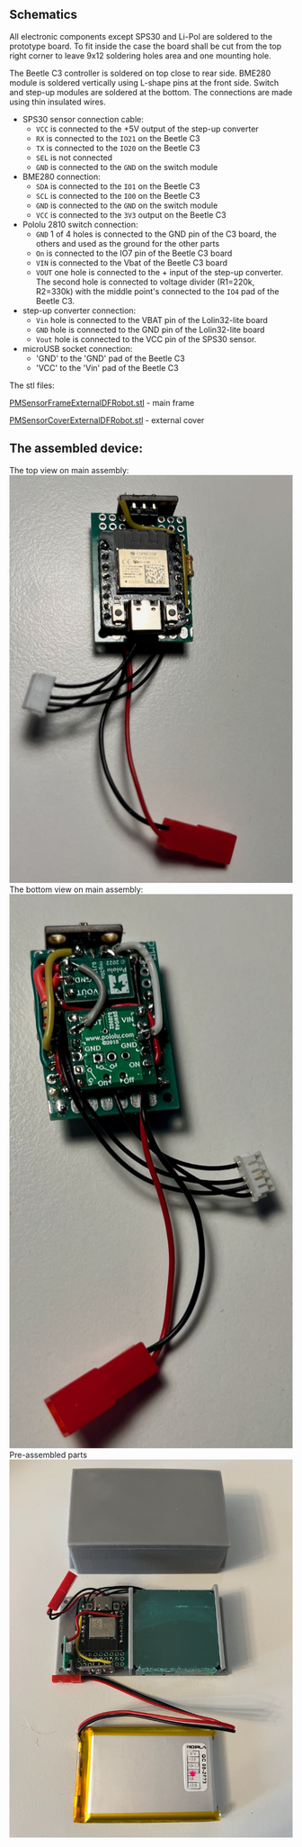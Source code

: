 ## Schematics

All electronic components except SPS30 and Li-Pol are soldered to the prototype board.
To fit inside the case the board shall be cut from the top right corner to leave 9x12 soldering holes area and one mounting hole.

The Beetle C3 controller is soldered on top close to rear side. BME280 module is soldered vertically using L-shape pins at the front side.
Switch and step-up modules are soldered at the bottom. The connections are made using thin insulated wires.

- SPS30 sensor connection cable:
    - `VCC` is connected to the +5V output of the step-up converter
    - `RX`  is connected to the `IO21` on the Beetle C3
    - `TX`  is connected to the `IO20` on the Beetle C3
    - `SEL` is not connected
    - `GND` is connected to the `GND` on the switch module
- BME280 connection:
    - `SDA` is connected to the `IO1` on the Beetle C3
    - `SCL` is connected to the `IO0` on the Beetle C3
    - `GND` is connected to the `GND` on the switch module
    - `VCC` is connected to the `3V3` output on the Beetle C3
- Pololu 2810 switch connection:
    - `GND` 1 of 4 holes is connected to the GND pin of the C3 board, the others and used as the ground for the other parts
    - `On` is connected to the IO7 pin of the Beetle C3 board
    - `VIN` is connected to the Vbat of the Beetle C3 board
    - `VOUT` one hole is connected to the + input of the step-up converter. The second hole is connected to voltage divider (R1=220k, R2=330k) with the middle point's connected to the `IO4` pad of the Beetle C3.
- step-up converter connection:
    - `Vin` hole is connected to the VBAT pin of the Lolin32-lite board
    - `GND` hole is connected to the GND pin of the Lolin32-lite board
    - `Vout` hole is connected to the VCC pin of the SPS30 sensor.
- microUSB socket connection:
  - 'GND' to the 'GND' pad of the Beetle C3
  - 'VCC' to the 'Vin' pad of the Beetle C3

The stl files:

[PMSensorFrameExternalDFRobot.stl](PMSensorFrameExternalDFRobot.stl) - main frame

[PMSensorCoverExternalDFRobot.stl](PMSensorCoverExternalDFRobot.stl) - external cover

## The assembled device:

The top view on main assembly:
![](assembly-top.jpeg)
The bottom view on main assembly:
![](assembly-bottom.jpeg)
Pre-assembled parts
![](pre-assembled.jpeg)